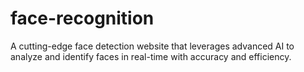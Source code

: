 # face-recognition
A cutting-edge face detection website that leverages advanced AI to analyze and identify faces in real-time with accuracy and efficiency.
